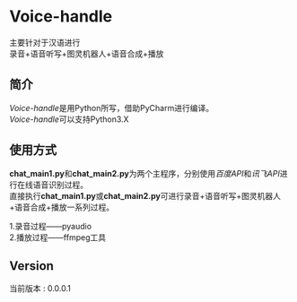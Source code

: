 # Voice-handle
主要针对于汉语进行  
录音+语音听写+图灵机器人+语音合成+播放
## 简介
*Voice-handle*是用Python所写，借助PyCharm进行编译。  
*Voice-handle*可以支持Python3.X
## 使用方式
**chat_main1.py**和**chat_main2.py**为两个主程序，分别使用*百度API*和*讯飞API*进行在线语音识别过程。  
直接执行**chat_main1.py**或**chat_main2.py**可进行录音+语音听写+图灵机器人+语音合成+播放一系列过程。  

1.录音过程——pyaudio  
2.播放过程——ffmpeg工具

## Version
当前版本 : 0.0.0.1  
